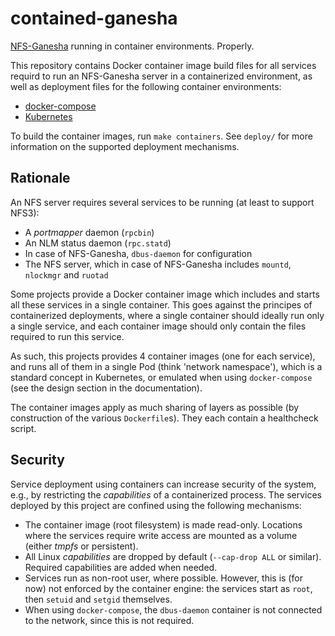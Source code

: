 contained-ganesha
=================
[NFS-Ganesha](https://nfs-ganesha.github.io) running in container environments. Properly.

This repository contains Docker container image build files for all services
requird to run an NFS-Ganesha server in a containerized environment, as well
as deployment files for the following container environments:

- [docker-compose](https://docs.docker.com/compose/)
- [Kubernetes](https://kubernetes.io)

To build the container images, run `make containers`. See `deploy/` for more
information on the supported deployment mechanisms.

Rationale
---------
An NFS server requires several services to be running (at least to support
NFS3):

- A *portmapper* daemon (`rpcbin`)
- An NLM status daemon (`rpc.statd`)
- In case of NFS-Ganesha, `dbus-daemon` for configuration
- The NFS server, which in case of NFS-Ganesha includes `mountd`, `nlockmgr`
  and `ruotad`

Some projects provide a Docker container image which includes and starts all
these services in a single container. This goes against the principes of
containerized deployments, where a single container should ideally run only a
single service, and each container image should only contain the files required
to run this service.

As such, this projects provides 4 container images (one for each service), and
runs all of them in a single Pod (think 'network namespace'), which is a
standard concept in Kubernetes, or emulated when using `docker-compose` (see
the design section in the documentation).

The container images apply as much sharing of layers as possible (by
construction of the various `Dockerfile`s). They each contain a healthcheck
script.

Security
--------
Service deployment using containers can increase security of the system, e.g.,
by restricting the *capabilities* of a containerized process. The services
deployed by this project are confined using the following mechanisms:

- The container image (root filesystem) is made read-only. Locations where the
  services require write access are mounted as a volume (either *tmpfs* or
  persistent).
- All Linux *capabilities* are dropped by default (`--cap-drop ALL` or
  similar). Required capabilities are added when needed.
- Services run as non-root user, where possible. However, this is (for now) not
  enforced by the container engine: the services start as `root`, then `setuid`
  and `setgid` themselves.
- When using `docker-compose`, the `dbus-daemon` container is not connected to
  the network, since this is not required.
